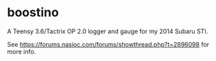 # boostino
A Teensy 3.6/Tactrix OP 2.0 logger and gauge for my 2014 Subaru STI.

See https://forums.nasioc.com/forums/showthread.php?t=2896098 for more info.
